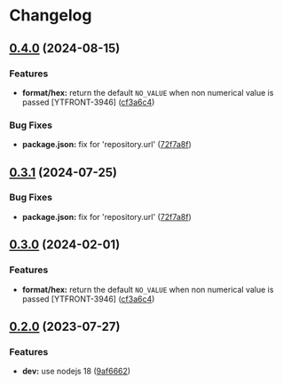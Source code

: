 # Changelog

## [0.4.0](https://github.com/leo-astorsky/ytsaurus-ui/compare/interface-helpers-v0.3.1...interface-helpers-v0.4.0) (2024-08-15)


### Features

* **format/hex:** return the default `NO_VALUE` when non numerical value is passed [YTFRONT-3946] ([cf3a6c4](https://github.com/leo-astorsky/ytsaurus-ui/commit/cf3a6c4f77528b00bc1f0a67b47e0504a02a23f0))


### Bug Fixes

* **package.json:** fix for 'repository.url' ([72f7a8f](https://github.com/leo-astorsky/ytsaurus-ui/commit/72f7a8f95e295b7a267f5ef1627bb013260fbe1f))

## [0.3.1](https://github.com/ytsaurus/ytsaurus-ui/compare/interface-helpers-v0.3.0...interface-helpers-v0.3.1) (2024-07-25)


### Bug Fixes

* **package.json:** fix for 'repository.url' ([72f7a8f](https://github.com/ytsaurus/ytsaurus-ui/commit/72f7a8f95e295b7a267f5ef1627bb013260fbe1f))

## [0.3.0](https://github.com/ytsaurus/ytsaurus-ui/compare/interface-helpers-v0.2.0...interface-helpers-v0.3.0) (2024-02-01)


### Features

* **format/hex:** return the default `NO_VALUE` when non numerical value is passed [YTFRONT-3946] ([cf3a6c4](https://github.com/ytsaurus/ytsaurus-ui/commit/cf3a6c4f77528b00bc1f0a67b47e0504a02a23f0))

## [0.2.0](https://github.com/ytsaurus/ytsaurus-ui/compare/interface-helpers-v0.1.1...interface-helpers-v0.2.0) (2023-07-27)


### Features

* **dev:** use nodejs 18 ([9af6662](https://github.com/ytsaurus/ytsaurus-ui/commit/9af666268fd7e0c2e56317503a06edc86d792172))
